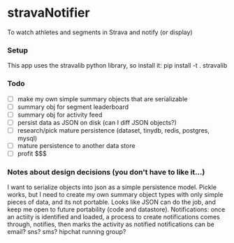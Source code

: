 # stravaNotifier
To watch athletes and segments in Strava and notify (or display)

### Setup
This app uses the stravalib python library, so install it: pip install -t . stravalib

### Todo

- [ ] make my own simple summary objects that are serializable
- [ ] summary obj for segment leaderboard
- [ ] summary obj for activity feed
- [ ] persist data as JSON on disk (can I diff JSON objects?)
- [ ] research/pick mature persistence (dataset, tinydb, redis, postgres, mysql)
- [ ] mature persistence to another data store
- [ ] profit $$$

### Notes about design decisions (you don't have to like it...)
I want to serialize objects into json as a simple persistence model.
Pickle works, but I need to create my own summary object types with only simple pieces of data, and its not portable.
Looks like JSON can do the job, and keep me open to future portability (code and datastore).
Notifications:
	once an actiity is identified and loaded, a process to create notifications comes through, notifies, then marks the activity as notified
	notifications can be email? sns? sms? hipchat running group?


